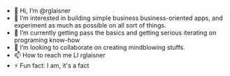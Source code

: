 - 👋 Hi, I’m @rglaisner
- 👀 I’m interested in building simple business business-oriented apps, and experiment as much as possible on all sort of things.
- 🌱 I’m currently getting pass the basics and getting serious iterating on programing know-how 
- 💞️ I’m looking to collaborate on creating mindblowing stuffs. 
- 📫 How to reach me LI rglaisner
- ⚡ Fun fact: I am, it's a fact

<!---
rglaisner/rglaisner is a ✨ special ✨ repository because its `README.md` (this file) appears on your GitHub profile.
You can click the Preview link to take a look at your changes.
--->
